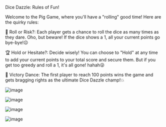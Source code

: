 Dice Dazzle: Rules of Fun!

Welcome to the Pig Game, where you'll have a "rolling" good time! Here are the quirky rules:

🎲 Roll or Risk?: Each player gets a chance to roll the dice as many times as they dare. Oho, but beware! If the dice shows a 1, all your current points go bye-bye!☹️

🏆 Hold or Hesitate?: Decide wisely! You can choose to "Hold" at any time to add your current points to your total score and secure them. But if you get too greedy and roll a 1, it's all gone! hahah😜

🎉 Victory Dance: The first player to reach 100 points wins the game and gets bragging rights as the ultimate Dice Dazzle champ!💥

![image](https://github.com/anusha-2002/dice_game/assets/116163087/8490a995-7995-41b3-b493-abc59d26bf27)

![image](https://github.com/anusha-2002/dice_game/assets/116163087/c7f1378b-15cc-42a6-84ea-70508bf4b634)

![image](https://github.com/anusha-2002/dice_game/assets/116163087/e3bcda0c-2d0f-408f-9c4d-9342515dce79)

![image](https://github.com/anusha-2002/dice_game/assets/116163087/bf240584-8299-426d-8e43-aef0c177b1f3)



